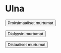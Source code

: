 # Ulna

<button class="green-button" id="ulna_proksimaalinen">Proksimaaliset murtumat</button>

<button class="green-button" id="ulna_diafyysi">Diafyysin murtumat</button>

<button class="green-button" id="ulna_distaalinen">Distaaliset murtumat</button>

